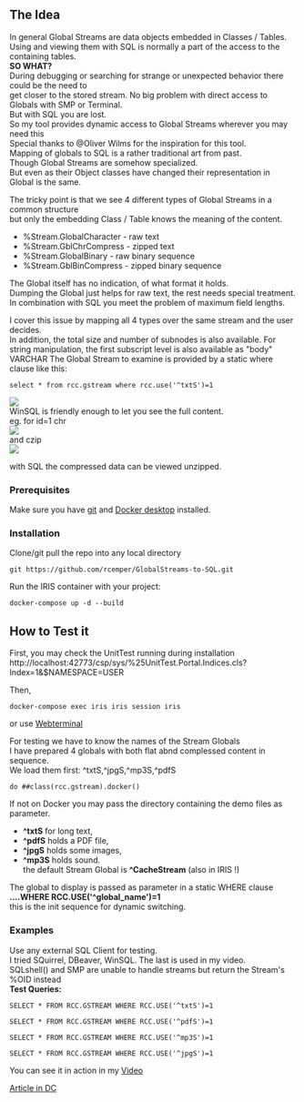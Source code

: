 ## The Idea  
In general Global Streams are data objects embedded in Classes / Tables.  
Using and viewing them with SQL is normally a part of the access to the containing tables.  
**SO WHAT?**  
During debugging or searching for strange or unexpected behavior there could be the need to    
get closer to the stored stream. No big problem with direct access to Globals with SMP or Terminal.  
But with SQL you are lost.  
So my tool provides dynamic access to Global Streams wherever you may need this  
Special thanks to  @Oliver Wilms  for the inspiration for this tool.   
Mapping of globals to SQL is a rather traditional art from past.  
Though Global Streams are somehow specialized.  
But even as their Object classes have changed their representation in Global is the same.
   
The tricky point is that we see 4 different types of Global Streams in a common structure  
but only the embedding Class / Table knows the meaning of the content.   
- %Stream.GlobalCharacter   -  raw text  
- %Stream.GblChrCompress - zipped text  
- %Stream.GlobalBinary - raw binary sequence  
- %Stream.GblBinCompress - zipped binary sequence  
   
The Global itself has no indication, of what format it holds.  
Dumping the Global just helps for raw text, the rest needs special treatment.  
In combination with SQL you meet the problem of maximum field lengths.  
  
I cover this issue by mapping all 4 types over the same stream and the user decides.   
In addition, the total size and number of subnodes is also available.
For string manipulation, the first subscript level is also available as "body" VARCHAR
The Global Stream to examine is provided by a static where clause like this:
```
select * from rcc.gstream where rcc.use('^txtS')=1
```
![](https://community.intersystems.com/sites/default/files/inline/images/images/image(5234).png)  
WinSQL is friendly enough to let you see the full content.   
eg. for id=1  chr    
![](https://community.intersystems.com/sites/default/files/inline/images/images/image(5235).png)   
and czip   
![](https://community.intersystems.com/sites/default/files/inline/images/images/image(5236).png)  

with SQL the compressed data can be viewed unzipped.

### Prerequisites
Make sure you have [git](https://git-scm.com/book/en/v2/Getting-Started-Installing-Git) and [Docker desktop](https://www.docker.com/products/docker-desktop) installed.

### Installation 
Clone/git pull the repo into any local directory
```
git https://github.com/rcemper/GlobalStreams-to-SQL.git
```
Run the IRIS container with your project: 
```
docker-compose up -d --build
```
## How to Test it

First, you may check the UnitTest running during installation   
http://localhost:42773/csp/sys/%25UnitTest.Portal.Indices.cls?Index=1&$NAMESPACE=USER

Then,
```
docker-compose exec iris iris session iris
```
or use [Webterminal](http://localhost:42773/terminal/)  

For testing we have to know the names of the Stream Globals  
I have prepared 4 globals with both flat abnd complessed content in sequence.   
We load them first:  ^txtS,^jpgS,^mp3S,^pdfS    
```
do ##class(rcc.gstream).docker()     
```
If not on Docker you may pass the directory containing the demo files as parameter.   
- **^txtS** for long text,     
- **^pdfS** holds a PDF file,   
- **^jpgS** holds some images,   
- **^mp3S** holds sound.  
the default Stream Global is **^CacheStream** (also in IRIS !)    

The global to display is passed as parameter in a static WHERE clause  
**....WHERE RCC.USE('^global_name')=1**   
this is the init sequence for dynamic switching.   

### Examples
Use any external SQL Client for testing.   
I tried SQuirrel, DBeaver, WinSQL.   The last is used in my video.     
SQLshell() and SMP are unable to handle streams but return the Stream's %OID instead   
**Test Queries:**       
```
SELECT * FROM RCC.GSTREAM WHERE RCC.USE('^txtS')=1
```
```
SELECT * FROM RCC.GSTREAM WHERE RCC.USE('^pdfS')=1
```
```
SELECT * FROM RCC.GSTREAM WHERE RCC.USE('^mp3S')=1
```
```
SELECT * FROM RCC.GSTREAM WHERE RCC.USE('^jpgS')=1
```
You can see it in action in my [Video](https://youtu.be/YPzdLceFmMg)

[Article in DC](https://community.intersystems.com/post/global-streams-sql)    
